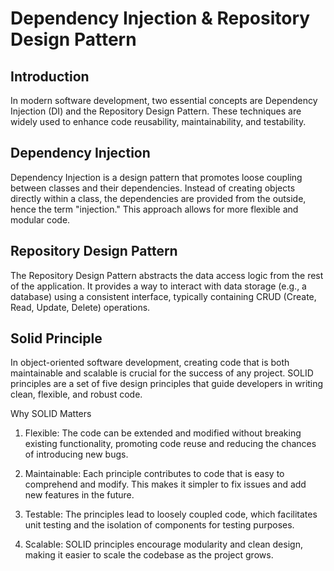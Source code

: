 # Dependency Injection & Repository Design Pattern

## Introduction

In modern software development, two essential concepts are Dependency Injection (DI) and the Repository Design Pattern.
These techniques are widely used to enhance code reusability, maintainability, and testability.

## Dependency Injection

Dependency Injection is a design pattern that promotes loose coupling between classes and their dependencies. 
Instead of creating objects directly within a class, the dependencies are provided from the outside, hence the term "injection."
This approach allows for more flexible and modular code.

## Repository Design Pattern

The Repository Design Pattern abstracts the data access logic from the rest of the application. It provides a way to interact with data storage (e.g., a database) using a consistent interface,
typically containing CRUD (Create, Read, Update, Delete) operations.

## Solid Principle 
In object-oriented software development, creating code that is both maintainable and scalable is crucial for the success of any project.
SOLID principles are a set of five design principles that guide developers in writing clean, flexible, and robust code.

Why SOLID Matters

1. Flexible: The code can be extended and modified without breaking existing functionality, promoting code reuse and reducing the chances of introducing new bugs.

2. Maintainable: Each principle contributes to code that is easy to comprehend and modify. This makes it simpler to fix issues and add new features in the future.

3. Testable: The principles lead to loosely coupled code, which facilitates unit testing and the isolation of components for testing purposes.

4. Scalable: SOLID principles encourage modularity and clean design, making it easier to scale the codebase as the project grows.
